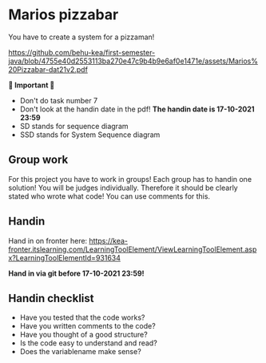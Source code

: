 # Marios pizzabar



You have to create a system for a pizzaman! 

https://github.com/behu-kea/first-semester-java/blob/4755e40d2553113ba270e47c9b4b9e6af0e1471e/assets/Marios%20Pizzabar-dat21v2.pdf



**🚨 Important 🚨**

- Don't do task number 7
- Don't look at the handin date in the pdf! **The handin date is 17-10-2021 23:59**
- SD stands for sequence diagram
- SSD stands for System Sequence diagram



## Group work

For this project you have to work in groups! Each group has to handin one solution! You will be judges individually. Therefore it should be clearly stated who wrote what code! You can use comments for this.



## Handin

Hand in on fronter here: https://kea-fronter.itslearning.com/LearningToolElement/ViewLearningToolElement.aspx?LearningToolElementId=931634

**Hand in via git before 17-10-2021 23:59!**



## Handin checklist

- Have you tested that the code works?
- Have you written comments to the code?
- Have you thought of a good structure?
- Is the code easy to understand and read?
- Does the variablename make sense?
